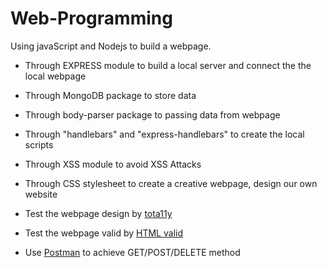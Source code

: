 # Web-Programming
Using javaScript and Nodejs to build a webpage.

* Through EXPRESS module to build a local server and connect the the local webpage

* Through MongoDB package to store data
  
* Through body-parser package to passing data from webpage
  
* Through "handlebars" and "express-handlebars" to create the local scripts
  
* Through XSS module to avoid XSS Attacks
  
* Through CSS stylesheet to create a creative webpage, design our own website

* Test the webpage design by  [tota11y](http://khan.github.io/tota11y/)

* Test the webpage valid by  [HTML valid](https://validator.w3.org/#validate_by_input)

* Use [Postman](https://www.getpostman.com/) to achieve GET/POST/DELETE method  
